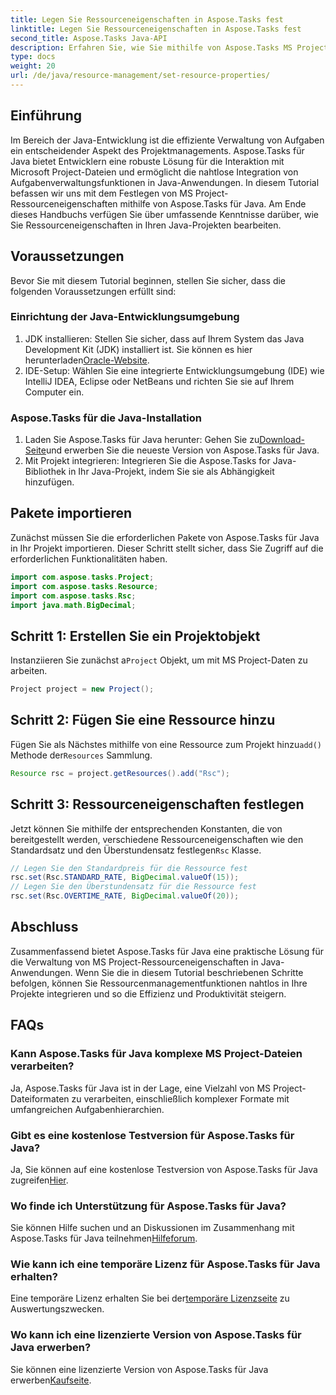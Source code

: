 ```yaml
---
title: Legen Sie Ressourceneigenschaften in Aspose.Tasks fest
linktitle: Legen Sie Ressourceneigenschaften in Aspose.Tasks fest
second_title: Aspose.Tasks Java-API
description: Erfahren Sie, wie Sie mithilfe von Aspose.Tasks MS Project-Ressourceneigenschaften in Java für eine nahtlose Integration und effiziente Aufgabenverwaltung festlegen.
type: docs
weight: 20
url: /de/java/resource-management/set-resource-properties/
---
```

## Einführung
Im Bereich der Java-Entwicklung ist die effiziente Verwaltung von Aufgaben ein entscheidender Aspekt des Projektmanagements. Aspose.Tasks für Java bietet Entwicklern eine robuste Lösung für die Interaktion mit Microsoft Project-Dateien und ermöglicht die nahtlose Integration von Aufgabenverwaltungsfunktionen in Java-Anwendungen. In diesem Tutorial befassen wir uns mit dem Festlegen von MS Project-Ressourceneigenschaften mithilfe von Aspose.Tasks für Java. Am Ende dieses Handbuchs verfügen Sie über umfassende Kenntnisse darüber, wie Sie Ressourceneigenschaften in Ihren Java-Projekten bearbeiten.
## Voraussetzungen
Bevor Sie mit diesem Tutorial beginnen, stellen Sie sicher, dass die folgenden Voraussetzungen erfüllt sind:
### Einrichtung der Java-Entwicklungsumgebung
1.  JDK installieren: Stellen Sie sicher, dass auf Ihrem System das Java Development Kit (JDK) installiert ist. Sie können es hier herunterladen[Oracle-Website](https://www.oracle.com/java/technologies/javase-jdk11-downloads.html).
2. IDE-Setup: Wählen Sie eine integrierte Entwicklungsumgebung (IDE) wie IntelliJ IDEA, Eclipse oder NetBeans und richten Sie sie auf Ihrem Computer ein.
### Aspose.Tasks für die Java-Installation
1.  Laden Sie Aspose.Tasks für Java herunter: Gehen Sie zu[Download-Seite](https://releases.aspose.com/tasks/java/)und erwerben Sie die neueste Version von Aspose.Tasks für Java.
2. Mit Projekt integrieren: Integrieren Sie die Aspose.Tasks for Java-Bibliothek in Ihr Java-Projekt, indem Sie sie als Abhängigkeit hinzufügen.

## Pakete importieren
Zunächst müssen Sie die erforderlichen Pakete von Aspose.Tasks für Java in Ihr Projekt importieren. Dieser Schritt stellt sicher, dass Sie Zugriff auf die erforderlichen Funktionalitäten haben.

```java
import com.aspose.tasks.Project;
import com.aspose.tasks.Resource;
import com.aspose.tasks.Rsc;
import java.math.BigDecimal;
```

## Schritt 1: Erstellen Sie ein Projektobjekt
 Instanziieren Sie zunächst a`Project` Objekt, um mit MS Project-Daten zu arbeiten.

```java
Project project = new Project();
```
## Schritt 2: Fügen Sie eine Ressource hinzu
 Fügen Sie als Nächstes mithilfe von eine Ressource zum Projekt hinzu`add()` Methode der`Resources` Sammlung.

```java
Resource rsc = project.getResources().add("Rsc");
```
## Schritt 3: Ressourceneigenschaften festlegen
 Jetzt können Sie mithilfe der entsprechenden Konstanten, die von bereitgestellt werden, verschiedene Ressourceneigenschaften wie den Standardsatz und den Überstundensatz festlegen`Rsc` Klasse.

```java
// Legen Sie den Standardpreis für die Ressource fest
rsc.set(Rsc.STANDARD_RATE, BigDecimal.valueOf(15));
// Legen Sie den Überstundensatz für die Ressource fest
rsc.set(Rsc.OVERTIME_RATE, BigDecimal.valueOf(20));
```

## Abschluss
Zusammenfassend bietet Aspose.Tasks für Java eine praktische Lösung für die Verwaltung von MS Project-Ressourceneigenschaften in Java-Anwendungen. Wenn Sie die in diesem Tutorial beschriebenen Schritte befolgen, können Sie Ressourcenmanagementfunktionen nahtlos in Ihre Projekte integrieren und so die Effizienz und Produktivität steigern.
## FAQs
### Kann Aspose.Tasks für Java komplexe MS Project-Dateien verarbeiten?
Ja, Aspose.Tasks für Java ist in der Lage, eine Vielzahl von MS Project-Dateiformaten zu verarbeiten, einschließlich komplexer Formate mit umfangreichen Aufgabenhierarchien.
### Gibt es eine kostenlose Testversion für Aspose.Tasks für Java?
 Ja, Sie können auf eine kostenlose Testversion von Aspose.Tasks für Java zugreifen[Hier](https://releases.aspose.com/).
### Wo finde ich Unterstützung für Aspose.Tasks für Java?
 Sie können Hilfe suchen und an Diskussionen im Zusammenhang mit Aspose.Tasks für Java teilnehmen[Hilfeforum](https://forum.aspose.com/c/tasks/15).
### Wie kann ich eine temporäre Lizenz für Aspose.Tasks für Java erhalten?
 Eine temporäre Lizenz erhalten Sie bei der[temporäre Lizenzseite](https://purchase.aspose.com/temporary-license/) zu Auswertungszwecken.
### Wo kann ich eine lizenzierte Version von Aspose.Tasks für Java erwerben?
 Sie können eine lizenzierte Version von Aspose.Tasks für Java erwerben[Kaufseite](https://purchase.aspose.com/buy).